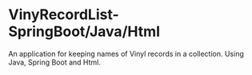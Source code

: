 # VinyRecordList-SpringBoot/Java/Html
An application for keeping names of Vinyl records in a collection. Using Java, Spring Boot and Html.
